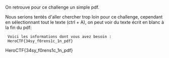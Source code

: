 On retrouve pour ce challenge un simple pdf.

Nous serions tentés d'aller chercher trop loin pour ce challenge, cependant en sélectionnant tout le texte (ctrl + A), on peut voir du texte écrit en blanc à la fin du pdf:
```
 Voici les informations dont vous avez besoin :
 HeroCTF{34sy_f0rens1c_1n_pdf}
 ```
 HeroCTF{34sy_f0rens1c_1n_pdf}
